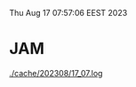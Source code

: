 Thu Aug 17 07:57:06 EEST 2023
# JAM
<a href='./cache/202308/17_07.log'>./cache/202308/17_07.log</a>
